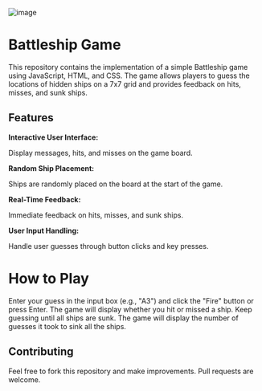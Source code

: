 ![image](https://github.com/user-attachments/assets/8e5f6315-9cbf-418f-a169-f1170406573d)


# Battleship Game
This repository contains the implementation of a simple Battleship game using JavaScript, HTML, and CSS. The game allows players to guess the locations of hidden ships on a 7x7 grid and provides feedback on hits, misses, and sunk ships.

## Features

**Interactive User Interface:**

Display messages, hits, and misses on the game board.

**Random Ship Placement:**

Ships are randomly placed on the board at the start of the game.

**Real-Time Feedback:**

Immediate feedback on hits, misses, and sunk ships.

**User Input Handling:**

Handle user guesses through button clicks and key presses.

# How to Play

Enter your guess in the input box (e.g., "A3") and click the "Fire" button or press Enter.
The game will display whether you hit or missed a ship.
Keep guessing until all ships are sunk.
The game will display the number of guesses it took to sink all the ships.

## Contributing
Feel free to fork this repository and make improvements. Pull requests are welcome.
